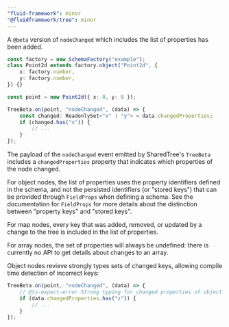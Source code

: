 ```yaml
---
"fluid-framework": minor
"@fluidframework/tree": minor
---
```



A `@beta` version of `nodeChanged` which includes the list of properties has been added.

```typescript
const factory = new SchemaFactory("example");
class Point2d extends factory.object("Point2d", {
	x: factory.number,
	y: factory.number,
}) {}

const point = new Point2d({ x: 0, y: 0 });

TreeBeta.on(point, "nodeChanged", (data) => {
	const changed: ReadonlySet<"x" | "y"> = data.changedProperties;
	if (changed.has("x")) {
		// ...
	}
});
```

The payload of the `nodeChanged` event emitted by SharedTree's `TreeBeta` includes a `changedProperties` property that indicates
which properties of the node changed.

For object nodes, the list of properties uses the property identifiers defined in the schema, and not the persisted
identifiers (or "stored keys") that can be provided through `FieldProps` when defining a schema.
See the documentation for `FieldProps` for more details about the distinction between "property keys" and "stored keys".

For map nodes, every key that was added, removed, or updated by a change to the tree is included in the list of properties.

For array nodes, the set of properties will always be undefined: there is currently no API to get details about changes to an array.

Object nodes revieve strongly types sets of changed keys, allowing compile time detection of incorrect keys:

```typescript
TreeBeta.on(point, "nodeChanged", (data) => {
	// @ts-expect-error Strong typing for changed properties of object nodes detects incorrect keys:
	if (data.changedProperties.has("z")) {
		// ...
	}
});
```
